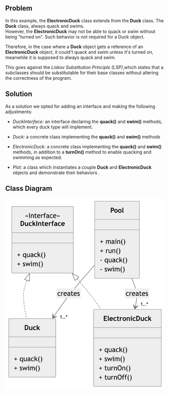 ## Problem
In this example, the **ElectronicDuck** class extends from the **Duck** class. 
The **Duck** class, always quack and swims. <br>
However, the **ElectronicDuck** may not be able to quack or swim without being "turned on".
Such behavior is not required for a Duck object.

<!-- This limitation would lead to an error if the ElectronicDuck doesn’t handle quacking or swimming like a normal Duck. -->

Therefore, in the case where a **Duck** object gets a reference of an **ElectronicDuck** object, it could't quack and swim unless it's turned on, meanwhile it is supposed to always quack and swim. 

This goes against the *Liskov Substitution Principle (LSP)*,which states that a subclasses should be substitutable for their base classes without altering the correctness of the program.

## Solution
As a solution we opted for adding an interface and making the following adjustments: 

- *DuckInterface:* an interface declaring the **quack()** and **swim()** methods, which every duck type will implement.

- *Duck:* a concrete class implementing the **quack()** and **swim()** methods 

- *ElectronicDuck:* a concrete class implementing the **quack()** and **swim()** methods, in addition to a **turnOn()** method to enable quacking and swimming as expected.

- *Plot:* a class which instantiates a couple **Duck** and **ElectronicDuck** objects and demonstrate their behaviors .

## Class Diagram
![](class-diagram.png)
